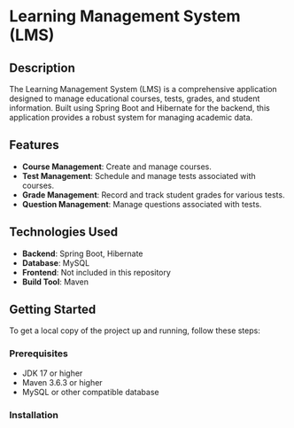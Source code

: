 
# Learning Management System (LMS)

## Description

The Learning Management System (LMS) is a comprehensive application designed to manage educational courses, tests, grades, and student information. Built using Spring Boot and Hibernate for the backend, this application provides a robust system for managing academic data.

## Features

- **Course Management**: Create and manage courses.
- **Test Management**: Schedule and manage tests associated with courses.
- **Grade Management**: Record and track student grades for various tests.
- **Question Management**: Manage questions associated with tests.

## Technologies Used

- **Backend**: Spring Boot, Hibernate
- **Database**: MySQL
- **Frontend**: Not included in this repository
- **Build Tool**: Maven

## Getting Started

To get a local copy of the project up and running, follow these steps:

### Prerequisites

- JDK 17 or higher
- Maven 3.6.3 or higher
- MySQL or other compatible database

### Installation


  
